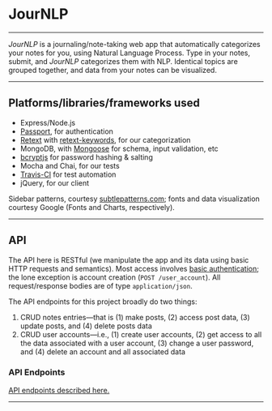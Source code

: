 # JourNLP
---------------------------------------------------------------

_JourNLP_ is a journaling/note-taking web app that automatically categorizes your notes for you, using Natural Language Process. Type in your notes, submit, and _JourNLP_ categorizes them with NLP. Identical topics are grouped together, and data from your notes can be visualized.

---------------------------------------------------------------

## Platforms/libraries/frameworks used
* Express/Node.js
* [Passport](http://passportjs.org/), for authentication
* [Retext](https://github.com/wooorm/retext/) with [retext-keywords](https://github.com/wooorm/retext-keywords), for our categorization
* MongoDB, with [Mongoose](mongoosejs.com/) for schema, input validation, etc
* [bcryptjs](https://www.npmjs.com/package/bcryptjs) for password hashing & salting
* Mocha and Chai, for our tests
* [Travis-CI](https://travis-ci.org/) for test automation
* jQuery, for our client

Sidebar patterns, courtesy [subtlepatterns.com](http://www.subtlepatterns.com); fonts and data visualization courtesy Google (Fonts and Charts, respectively).

---------------------------------------------------------------

## API

The API here is RESTful (we manipulate the app and its data using basic HTTP requests and semantics). Most access involves [basic authentication](https://www.httpwatch.com/httpgallery/authentication/); the lone exception is account creation (`POST /user_account`). All request/response bodies are of type `application/json`.

The API endpoints for this project broadly do two things:
1. CRUD notes entries&#8212;that is (1) make posts, (2) access post data, (3) update posts, and (4) delete posts data
2. CRUD user accounts&#8212;i.e., (1) create user accounts, (2) get access to all the data associated with a user account, (3) change a user password, and (4) delete an account and all associated data

### API Endpoints

[API endpoints described here.](API-documentation.md)

---------------------------------------------------------------
